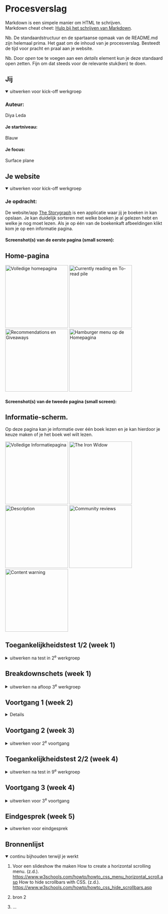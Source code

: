 # Procesverslag
Markdown is een simpele manier om HTML te schrijven.  
Markdown cheat cheet: [Hulp bij het schrijven van Markdown](https://github.com/adam-p/markdown-here/wiki/Markdown-Cheatsheet).

Nb. De standaardstructuur en de spartaanse opmaak van de README.md zijn helemaal prima. Het gaat om de inhoud van je procesverslag. Besteedt de tijd voor pracht en praal aan je website.

Nb. Door *open* toe te voegen aan een *details* element kun je deze standaard open zetten. Fijn om dat steeds voor de relevante stuk(ken) te doen.

## Jij

<details open>
  <summary>uitwerken voor kick-off werkgroep</summary>

  ### Auteur:
  Diya Leda

  #### Je startniveau:
  Blauw

  #### Je focus:
  Surface plane
 
</details>





## Je website

<details open>
  <summary>uitwerken voor kick-off werkgroep</summary>

  ### Je opdracht:
  De website/app 	<a href="https://app.thestorygraph.com"> The Storygraph</a> is een applicatie waar jij je boeken in kan opslaan. Je kan duidelijk sorteren met welke boeken je al gelezen hebt en welke je nog moet lezen. Als je op één van de boekenkaft afbeeldingen klikt kom je op een informatie pagina.

  #### Screenshot(s) van de eerste pagina (small screen): 
  <h2>Home-pagina</h2>
  <img src="readme-images/TheStoryGraph-full-Homescreen.png" width="200px" alt="Volledige homepagina">
  <img src="readme-images/Home1.jpeg" width="200px" alt="Currently reading en To-read pile">
  <img src="readme-images/Home2.jpeg" width="200px" alt="Recommendations en Giveaways">
  <img src="readme-images/Home3.jpeg" width="200px" alt="Hamburger menu op de Homepagina">


  #### Screenshot(s) van de tweede pagina (small screen):
  <h2>Informatie-scherm. </h2>
  <p>Op deze pagina kan je informatie over één boek lezen en je kan hierdoor je keuze maken of je het boek wel wilt lezen. </p>
  <img src="readme-images/TheStoryGraph-full-Informatie.png" width="200px" alt="Volledige Informatiepagina">
  <img src="readme-images/Info1.jpeg" width="200px" alt="The Iron Widow">
  <img src="readme-images/Info2.jpeg" width="200px" alt="Description">
  <img src="readme-images/Info3.jpeg" width="200px" alt="Community reviews ">
  <img src="readme-images/Info4.jpeg" width="200px" alt="Content warning">
</details> 



## Toegankelijkheidstest 1/2 (week 1)
<details>
  <summary>uitwerken na test in 2<sup>e</sup> werkgroep</summary>

  ### Bevindingen
  <p>Lijst met je bevindingen die in de test naar voren kwamen:</p>
  <p>-Het eerste wat is zag was dat een groot stuk van de CSS in de HTML stond, in de head. </p>
  <p>-Ook werden er h2 en h3 door elkaar gebruikt, terwijl dat bij tags hetzelfde gestijld werden. Kan je liever één h2 gebruiken voor alle kopjes.</p>
  <p>-Voor mijn gevoel bleek het ook dat ze onnodige div's hadden gebruikt.</p>
  <p>Er word geen gebruik gemaakt van een header, main en footer.</p>
  <p>-Foto's maken wel gebruik van een alt, maar die is niet altijd correct of duidelijk</p>

  <h2>Screenreader</h2>
  <p>-Als je met de screenreader in de body komt, zit hij vast op onzichtbare woorden.</p>
  

</details>



## Breakdownschets (week 1)

<details>
  <summary>uitwerken na afloop 3<sup>e</sup> werkgroep</summary>

  ### de hele pagina's: 
  <h2>Home-pagina:</h2>
    <img src="readme-images/homepagine-opgedeelt.jpg" width="200px" alt="Opgedeelte pagina, Home-pagina">

  <h2>Stats:</h2>
    <img src="readme-images/information-opgedeelt.jpg" width="200px" alt="Opgedeelte pagina, Informatie-pagina">
    <img src="readme-images/information-opgedeelt-stukjes.jpg" width="200px" alt="Opgedeelte pagina, Informatie-pagina">


  ### dynamisch deel (bijv menu): 
  <img src="readme-images/opgedeelte-nav.jpg" width="375px" alt="breakdown van een dynamisch deel, Menu">

  ### wellicht nog een dynamisch deel (bijv filter): 

</details>





## Voortgang 1 (week 2)

<details>
  In deze week was ik ziek, dus kon ik jammer genoeg niet bij de eerste voortgangsgesprek zijn. U kunt bij mijn groepsgenoten; Kaylin Noëlla, Insa en Sem zien wat er deze week besproken werd.
</details>





## Voortgang 2 (week 3)

<details>
  <summary>uitwerken voor 2<sup>e</sup> voortgang</summary>

  ### Stand van zaken
  <p>Voor deze week heb ik alleen kunnen werken aan de basis HTML en CSS. </P>
   <p>In de eerste twee afbeeldingen kun je de pagina's van de homepagina zien. Ik heb mijn h2's als in sections opgedeelt. Ik heb voor nu ook op beide pagina's een h1 gezet, maar ik moet nog kijken op welke grote ik ze wil hebben. En ook of ik het daar wil hebben.</p>
   <img src="readme-images/index-website1.png" width="300px" alt="Index webpagina, Home-pagina">
  <img src="readme-images/index-html1.png" width="300px" alt="Index html, Home-pagina"> 

  <p>Bij de statensieken-pagina heb ik hetzelfde gedaan, alleen heb ik voor deze pagina in de apparte CSS iets om de sections gezet. Die vakken zijn van de orginele website.</p>

 


  ### Agenda voor meeting
  samen met je groepje opstellen

  | Kaylin Noëlla     | Insa   | Sem    | Diya(ik)         |
  | ---               | ---    | ---    | ---              |              
  | CSS optimaliseren | (Ziek) | (Ziek) | Filters toevoegen|                  
  | sematiek          |        |        | SVG animatie     |
  | ...               | ...    | ..     | ...              |


  ### Verslag van meeting
  hier na afloop snel de uitkomsten van de meeting vastleggen
  - Ik moet even kijken of de svg animatie wel gaat lukken, het is moeilijk. Voor de filter moet ik Sanne vragen of zelf onderzoeken uitvoeren.
  - ./ voor linken, img. Kan ook custom properties maken voor margin, meer dan kleur.
  - Gebruik comments in de css en html.
  - Buttons veranderen naar a href=#. Buttons zijn voor formulieren.

</details>





## Toegankelijkheidstest 2/2 (week 4)

<details>
  <summary>uitwerken na test in 9<sup>e</sup> werkgroep</summary>

  ### Bevindingen
  Lijst met je bevindingen die in de test naar voren kwamen (geef ook aan wat er verbeterd is):

</details>





## Voortgang 3 (week 4)

<details>
  <summary>uitwerken voor 3<sup>e</sup> voortgang</summary>

  ### Stand van zaken
<p>Na de feedback van vorige week werd er mij verteld dat SVG animatie moeilijk zijn om te maken, vooral in een korte tijd. Ik heb er even naar gekeken en ik heb besloten om mijn tweede pagina te veranderen naar de detail pagina van een boek. </p>

<h2>Home-pagina</h2>
<p>Aan de homepagina heb ik een slideshow toe gevoegd. In de footer heb ik ook een &copy; toegevoegd inplaats van het credit tekentje.</p>
  <img src= "readme-images/index-html2.png" width="300px" alt="Home website, html">
 <p>Ik heb ook een face-font voor het typorafie toegevoegd. Inplaats van een link in de HTML.</P> 
   <img src= "readme-images/font-face.png" width="300px" alt="font-face, css">
  <img src= "readme-images/index-css2.png" width="300px" alt="Home website, css">

<h2>informatie-pagina</h2>
  <img src= "readme-images/info-html1.png" width="300px" alt="informatie website, html">
   <p>Ik heb nog geen css toegevoegd aan deze pagina.</P> 



  ### Agenda voor meeting
  samen met je groepje opstellen
 
  |  Kaylin Noëlla                                   | Diya               |
  | ---                                              | ---                | 
  | Moet er een container om een bepaald element     | scrollbar weghalen | 
  | is ./ verplicht                                  | styling footer     | 
  | ...                                              | ...                | 


  ### Verslag van meeting
  hier na afloop snel de uitkomsten van de meeting vastleggen

  - Als je de scrollbar weghaalt haal je ook de manier weg hoe mensen met een screenreader tussen de afbeeldingen kunnen scrollen. (iets anders ervoor vinden of de scrollbar behouden)
  - De ./ is niet verplicht je kiest één van de manieren, licht aan de developer. Tenzij je iets uit je main map haalt. 
  - nog een punt
  - ...

</details>





## Eindgesprek (week 5)

<details>
  <summary>uitwerken voor eindgesprek</summary>

  ### Je uitkomst - karakteristiek screenshots:
  <img src="readme-images/dummy-plaatje.jpg" width="375px" alt="uitomst opdracht 1">


  ### Dit ging goed/Heb ik geleerd: 
  Korte omschrijving met plaatjes

  <img src="readme-images/dummy-plaatje.jpg" width="375px" alt="top">


  ### Dit was lastig/Is niet gelukt:
  Korte omschrijving met plaatjes

  <img src="readme-images/dummy-plaatje.jpg" width="375px" alt="bummer">
</details>





## Bronnenlijst

<details open>
  <summary>continu bijhouden terwijl je werkt</summary>

  1. Voor een slideshow the maken
  How to create a horizontal scrolling menu. (z.d.). https://www.w3schools.com/howto/howto_css_menu_horizontal_scroll.asp 
  How to hide scrollbars with CSS. (z.d.). https://www.w3schools.com/howto/howto_css_hide_scrollbars.asp

  2. bron 2
  3. ...

</details>
